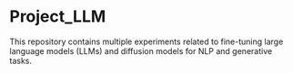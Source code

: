 # Project_LLM
This repository contains multiple experiments related to fine-tuning large language models (LLMs) and diffusion models for NLP and generative tasks.
